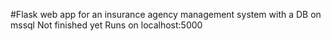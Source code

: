 #Flask web app for an insurance agency management system with a DB on mssql
Not finished yet
Runs on localhost:5000

